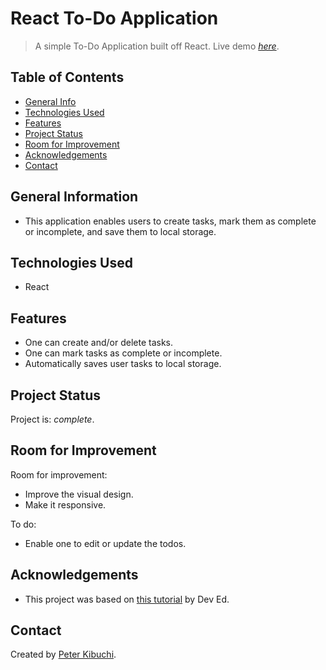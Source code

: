 # React To-Do Application
> A simple To-Do Application built off React.
> Live demo [_here_](https://peterkibuchi.github.io/react-todo-application/).

## Table of Contents
* [General Info](#general-information)
* [Technologies Used](#technologies-used)
* [Features](#features)
* [Project Status](#project-status)
* [Room for Improvement](#room-for-improvement)
* [Acknowledgements](#acknowledgements)
* [Contact](#contact)
<!-- * [License](#license) -->


## General Information
- This application enables users to create tasks, mark them as complete or incomplete, and save them to local storage.


## Technologies Used
- React


## Features
- One can create and/or delete tasks.
- One can mark tasks as complete or incomplete.
- Automatically saves user tasks to local storage.


## Project Status
Project is: _complete_.


## Room for Improvement
Room for improvement:
- Improve the visual design.
- Make it responsive.

To do:
- Enable one to edit or update the todos.


## Acknowledgements
- This project was based on [this tutorial](https://www.youtube.com/watch?v=pCA4qpQDZD8) by Dev Ed.


## Contact
Created by [Peter Kibuchi](https://www.peterkibuchi.com/).


<!-- ## License -->
<!-- This project is open source and available under the [... License](). -->